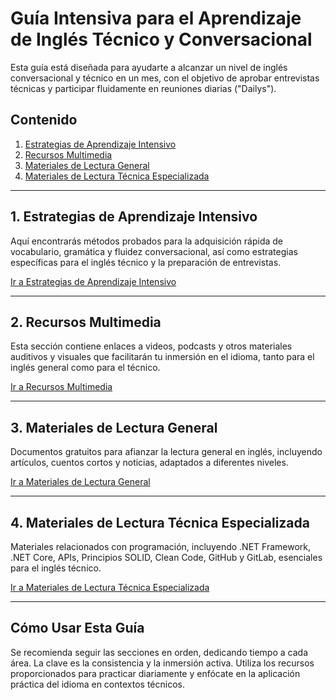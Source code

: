 # Guía Intensiva para el Aprendizaje de Inglés Técnico y Conversacional

Esta guía está diseñada para ayudarte a alcanzar un nivel de inglés conversacional y técnico en un mes, con el objetivo de aprobar entrevistas técnicas y participar fluidamente en reuniones diarias ("Dailys").

## Contenido

1.  [Estrategias de Aprendizaje Intensivo](#estrategias-de-aprendizaje-intensivo)
2.  [Recursos Multimedia](#recursos-multimedia)
3.  [Materiales de Lectura General](#materiales-de-lectura-general)
4.  [Materiales de Lectura Técnica Especializada](#materiales-de-lectura-técnica-especializada)

---

## 1. Estrategias de Aprendizaje Intensivo

Aquí encontrarás métodos probados para la adquisición rápida de vocabulario, gramática y fluidez conversacional, así como estrategias específicas para el inglés técnico y la preparación de entrevistas.

[Ir a Estrategias de Aprendizaje Intensivo](./estrategias/estrategias_aprendizaje_intensivo.md)

---

## 2. Recursos Multimedia

Esta sección contiene enlaces a videos, podcasts y otros materiales auditivos y visuales que facilitarán tu inmersión en el idioma, tanto para el inglés general como para el técnico.

[Ir a Recursos Multimedia](./recursos_multimedia/recursos_multimedia.md)

---

## 3. Materiales de Lectura General

Documentos gratuitos para afianzar la lectura general en inglés, incluyendo artículos, cuentos cortos y noticias, adaptados a diferentes niveles.

[Ir a Materiales de Lectura General](./lectura_general/lectura_general.md)

---

## 4. Materiales de Lectura Técnica Especializada

Materiales relacionados con programación, incluyendo .NET Framework, .NET Core, APIs, Principios SOLID, Clean Code, GitHub y GitLab, esenciales para el inglés técnico.

[Ir a Materiales de Lectura Técnica Especializada](./lectura_tecnica/lectura_tecnica.md)

---

## Cómo Usar Esta Guía

Se recomienda seguir las secciones en orden, dedicando tiempo a cada área. La clave es la consistencia y la inmersión activa. Utiliza los recursos proporcionados para practicar diariamente y enfócate en la aplicación práctica del idioma en contextos técnicos.




